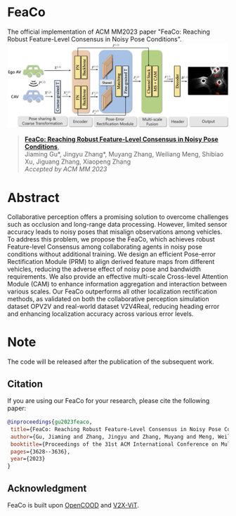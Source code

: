 # FeaCo
The official implementation of ACM MM2023 paper "FeaCo: Reaching Robust Feature-Level Consensus in Noisy Pose Conditions".
![FeaCo_Overview](./images/Overview.png)

> [**FeaCo: Reaching Robust Feature-Level Consensus in Noisy Pose Conditions**](https://doi.org/10.1145/3581783.3611880),            
> Jiaming Gu\*, Jingyu Zhang\*, Muyang Zhang, Weiliang Meng, Shibiao Xu, Jiguang Zhang, Xiaopeng Zhang <br>
> *Accepted by ACM MM 2023*

# Abstract
Collaborative perception offers a promising solution to overcome challenges such as occlusion and long-range data processing. However, limited sensor accuracy leads to noisy poses that misalign observations among vehicles. To address this problem, we propose the FeaCo, which achieves robust Feature-level Consensus among collaborating agents in noisy pose conditions without additional training. We design an efficient Pose-error Rectification Module (PRM) to align derived feature maps from different vehicles, reducing the adverse effect of noisy pose and bandwidth requirements. We also provide an effective multi-scale Cross-level Attention Module (CAM) to enhance information aggregation and interaction between various scales. Our FeaCo outperforms all other localization rectification methods, as validated on both the collaborative perception simulation dataset OPV2V and real-world dataset V2V4Real, reducing heading error and enhancing localization accuracy across various error levels.

# Note
The code will be released after the publication of the subsequent work.

## Citation
 If you are using our FeaCo for your research, please cite the following paper:
 ```bibtex
@inproceedings{gu2023feaco,
  title={FeaCo: Reaching Robust Feature-Level Consensus in Noisy Pose Conditions},
  author={Gu, Jiaming and Zhang, Jingyu and Zhang, Muyang and Meng, Weiliang and Xu, Shibiao and Zhang, Jiguang and Zhang, Xiaopeng},
  booktitle={Proceedings of the 31st ACM International Conference on Multimedia},
  pages={3628--3636},
  year={2023}
}
```

## Acknowledgment
FeaCo is built upon [OpenCOOD](https://github.com/DerrickXuNu/OpenCOOD) and [V2X-ViT](https://github.com/DerrickXuNu/v2x-vit). 
